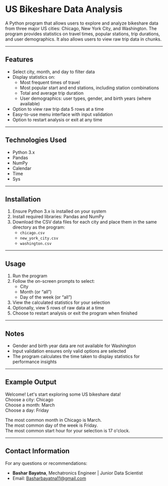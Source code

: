 # US Bikeshare Data Analysis

A Python program that allows users to explore and analyze bikeshare data from three major US cities: Chicago, New York City, and Washington. The program provides statistics on travel times, popular stations, trip durations, and user demographics. It also allows users to view raw trip data in chunks.

---

## Features

- Select city, month, and day to filter data
- Display statistics on:
  - Most frequent times of travel
  - Most popular start and end stations, including station combinations
  - Total and average trip duration
  - User demographics: user types, gender, and birth years (where available)
- Option to view raw trip data 5 rows at a time
- Easy-to-use menu interface with input validation
- Option to restart analysis or exit at any time

---

## Technologies Used

- Python 3.x
- Pandas
- NumPy
- Calendar
- Time
- Sys

---

## Installation

1. Ensure Python 3.x is installed on your system  
2. Install required libraries: Pandas and NumPy  
3. Download the CSV data files for each city and place them in the same directory as the program:
   - `chicago.csv`
   - `new_york_city.csv`
   - `washington.csv`

---

## Usage

1. Run the program  
2. Follow the on-screen prompts to select:
   - City
   - Month (or “all”)
   - Day of the week (or “all”)  
3. View the calculated statistics for your selection  
4. Optionally, view 5 rows of raw data at a time  
5. Choose to restart analysis or exit the program when finished

---

## Notes

- Gender and birth year data are not available for Washington  
- Input validation ensures only valid options are selected  
- The program calculates the time taken to display statistics for performance insights

---

## Example Output

Welcome! Let's start exploring some US bikeshare data!  
Choose a city: Chicago  
Choose a month: March  
Choose a day: Friday  

The most common month in Chicago is March.  
The most common day of the week is Friday.  
The most common start hour for your selection is 17 o'clock.  

---

##  Contact Information
For any questions or recommendations:  
- **Bashar Bayatna**, Mechatronics Engineer | Junior Data Scientist  
- Email: [Basharbayatna11@gmail.com](mailto:Basharbayatna11@gmail.com)

